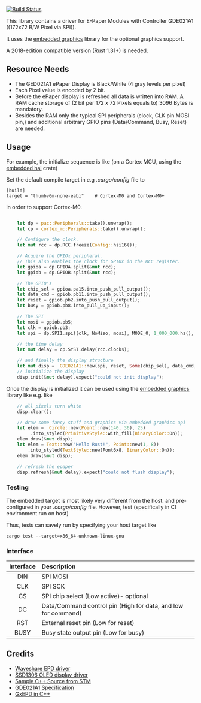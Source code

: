 [![Build Status](https://travis-ci.com/almedso/epd-gde021a1.svg?branch=master)](https://travis-ci.com/caemor/epd-waveshare)

This library contains a driver for E-Paper Modules with Controller GDE021A1 ((172x72 B/W Pixel via SPI)).

It uses the [embedded graphics](https://crates.io/crates/embedded-graphics) library for the optional graphics support.

A 2018-edition compatible version (Rust 1.31+) is needed.

## Resource Needs

* The GED021A1 ePaper Display is Black/White (4 gray levels per pixel)
* Each Pixel value is encoded by 2 bit.
* Before the ePaper display is refreshed all data is written into RAM.
  A RAM cache storage of (2 bit per 172 x 72 Pixels equals to) 3096 Bytes is
  mandatory.
* Besides the RAM only the typical SPI peripherals (clock, CLK pin MOSI pin,) and
  additional arbitrary GPIO pins (Data/Command, Busy, Reset) are needed.

## Usage


For example, the initialize sequence is like (on a Cortex MCU, using the
[embedded hal](https://crates.io/crates/embedded-hal) crate)

Set the default compile target in e.g *.cargo/config* file to
```config
[build]
target = "thumbv6m-none-eabi"    # Cortex-M0 and Cortex-M0+
```
in order to support Cortex-M0.


```Rust

    let dp = pac::Peripherals::take().unwrap();
    let cp = cortex_m::Peripherals::take().unwrap();

    // Configure the clock.
    let mut rcc = dp.RCC.freeze(Config::hsi16());

    // Acquire the GPIOx peripheral.
    // This also enables the clock for GPIOx in the RCC register.
    let gpioa = dp.GPIOA.split(&mut rcc);
    let gpiob = dp.GPIOB.split(&mut rcc);

    // The GPIO's
    let chip_sel = gpioa.pa15.into_push_pull_output();
    let data_cmd = gpiob.pb11.into_push_pull_output();
    let reset = gpiob.pb2.into_push_pull_output();
    let busy = gpiob.pb8.into_pull_up_input();

    // The SPI
    let mosi = gpiob.pb5;
    let clk = gpiob.pb3;
    let spi = dp.SPI1.spi((clk, NoMiso, mosi), MODE_0, 1_000_000.hz(), &mut rcc);

    // the time delay
    let mut delay = cp.SYST.delay(rcc.clocks);

    // and finally the display structure
    let mut disp =  GDE021A1::new(spi, reset, Some(chip_sel), data_cmd, busy);
    // initialize the display
    disp.init(&mut delay).expect("could not init display");

```

Once the display is initialized it can be used using the
[embedded graphics](https://crates.io/crates/embedded-graphics) library like
e.g. like

```Rust
    // all pixels turn white
    disp.clear();

    // draw some fancy stuff and graphics via embedded graphics api
    let elem =  Circle::new(Point::new(140, 36), 25)
         .into_styled(PrimitiveStyle::with_fill(BinaryColor::On));
    elem.draw(&mut disp);
    let elem = Text::new("Hello Rust!", Point::new(1, 8))
        .into_styled(TextStyle::new(Font6x8, BinaryColor::On));
    elem.draw(&mut disp);

    // refresh the epaper
    disp.refresh(&mut delay).expect("could not flush display");

```

### Testing

The embedded target is most likely very different from the host.
and pre-configured in your *.cargo/config* file.
However, test (specifically in CI environment run on host)

Thus, tests can savely run by specifying your host target like

```shell
cargo test --target=x86_64-unknown-linux-gnu
```

### Interface

| Interface | Description |
| :---: |  :--- |
| DIN   | 	SPI MOSI |
| CLK   | 	SPI SCK |
| CS    | 	SPI chip select (Low active)- optional |
| DC    | 	Data/Command control pin (High for data, and low for command) |
| RST   | 	External reset pin (Low for reset) |
| BUSY  | 	Busy state output pin (Low for busy)  |

## Credits

* [Waveshare EPD driver](https://github.com/caemor/epd-waveshare)
* [SSD1306 OLED display driver](https://github.com/jamwaffles/ssd1306)
* [Sample C++ Source from STM](https://os.mbed.com/teams/ST/code/EPD_GDE021A1//file/6ee9c1afd6ec/EPD_GDE021A1.cpp)
* [GDE021A1 Specification](http://www.e-paper-display.com/GDE021A1%20V2.0%20Specification315e.pdf?method=picker&flag=all&id=cbf74932-4964-43d6-9f0c-d1c45feaec77&fileId=294&v=3.zip)
* [GxEPD in C++](https://github.com/ZinggJM/GxEPD)